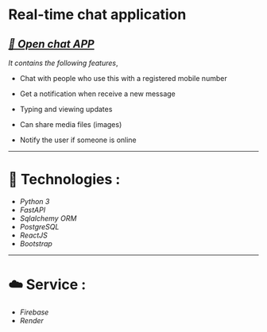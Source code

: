 # Real-time chat application

*_[🔗 Open chat APP](https://connect-nwdp.onrender.com/#/login)_*
---

*It contains the following features*,

- Chat with people who use this with a registered mobile number 

- Get a notification when receive a new message

- Typing and viewing updates
  
- Can share media files (images)
  
- Notify the user if someone is online

---

# 🔌 Technologies :

- *Python 3*
- *FastAPI*
- *Sqlalchemy ORM*
- *PostgreSQL*
- *ReactJS*
- *Bootstrap*

---
# ☁️ Service :
 - *Firebase*
 - *Render*
